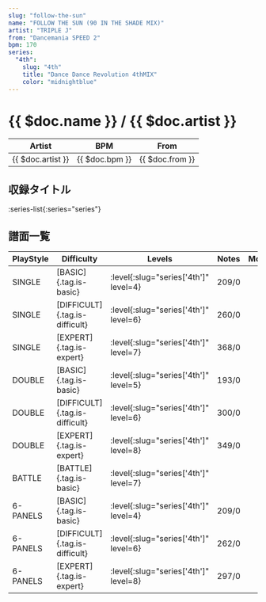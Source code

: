 ```yaml
---
slug: "follow-the-sun"
name: "FOLLOW THE SUN (90 IN THE SHADE MIX)"
artist: "TRIPLE J"
from: "Dancemania SPEED 2"
bpm: 170
series:
  "4th":
    slug: "4th"
    title: "Dance Dance Revolution 4thMIX"
    color: "midnightblue"
---
```


# {{ $doc.name }} / {{ $doc.artist }}

|Artist|BPM|From|
|------|---|----|
|{{ $doc.artist }}|{{ $doc.bpm }}|{{ $doc.from }}|

## 収録タイトル

:series-list{:series="series"}

## 譜面一覧

|PlayStyle|Difficulty|Levels|Notes|Movie|
|---------|----------|------|-----|-----|
|SINGLE|[BASIC]{.tag.is-basic}|:level{:slug="series['4th']" level=4}|209/0||
|SINGLE|[DIFFICULT]{.tag.is-difficult}|:level{:slug="series['4th']" level=6}|260/0||
|SINGLE|[EXPERT]{.tag.is-expert}|:level{:slug="series['4th']" level=7}|368/0||
|DOUBLE|[BASIC]{.tag.is-basic}|:level{:slug="series['4th']" level=5}|193/0||
|DOUBLE|[DIFFICULT]{.tag.is-difficult}|:level{:slug="series['4th']" level=6}|300/0||
|DOUBLE|[EXPERT]{.tag.is-expert}|:level{:slug="series['4th']" level=8}|349/0||
|BATTLE|[BATTLE]{.tag.is-basic}|:level{:slug="series['4th']" level=7}|||
|6-PANELS|[BASIC]{.tag.is-basic}|:level{:slug="series['4th']" level=4}|209/0||
|6-PANELS|[DIFFICULT]{.tag.is-difficult}|:level{:slug="series['4th']" level=6}|262/0||
|6-PANELS|[EXPERT]{.tag.is-expert}|:level{:slug="series['4th']" level=8}|297/0||
